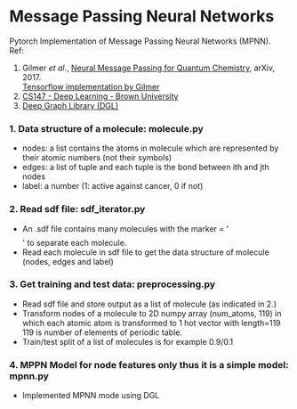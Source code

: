 # Message Passing Neural Networks 
Pytorch Implementation of Message Passing Neural Networks (MPNN).  
Ref: 
1. Gilmer *et al.*, [Neural Message Passing for Quantum Chemistry](https://arxiv.org/pdf/1704.01212.pdf), arXiv, 2017.  
[Tensorflow implementation by Gilmer](https://github.com/brain-research/mpnn)  
2. [CS147 - Deep Learning - Brown University](https://brown-deep-learning.github.io/dl-website-2020/projects/public/hw5-mpnns/hw5-mpnns.html)  
3. [Deep Graph Library (DGL)](https://www.dgl.ai/)  

### 1. Data structure of a molecule: molecule.py  
- nodes: a list contains the atoms in molecule which are represented by their atomic numbers (not their symbols)  
- edges: a list of tuple and each tuple is the bond between ith and jth nodes  
- label: a number (1: active against cancer, 0 if not)  
### 2. Read sdf file: sdf_iterator.py
- An .sdf file contains many molecules with the marker = '$$$$' to separate each molecule.  
- Read each molecule in sdf file to get the data structure of molecule (nodes, edges and label)  
### 3. Get training and test data: preprocessing.py  
- Read sdf file and store output as a list of molecule (as indicated in 2.)
- Transform nodes of a molecule to 2D numpy array (num_atoms, 119) in which each atomic atom is transformed to 1 hot vector with length=119  
  119 is number of elements of periodic table. 
- Train/test split of a list of molecules is for example 0.9/0.1   

### 4. MPPN Model for node features only thus it is a simple model: mpnn.py  
- Implemented MPNN mode using DGL
